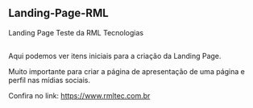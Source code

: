 ## Landing-Page-RML
Landing Page Teste da RML Tecnologias
##
Aqui podemos ver itens iniciais para a criação da Landing Page.

Muito importante para criar a página de apresentação de uma página e perfil nas mídias sociais.

Confira no link: https://www.rmltec.com.br
